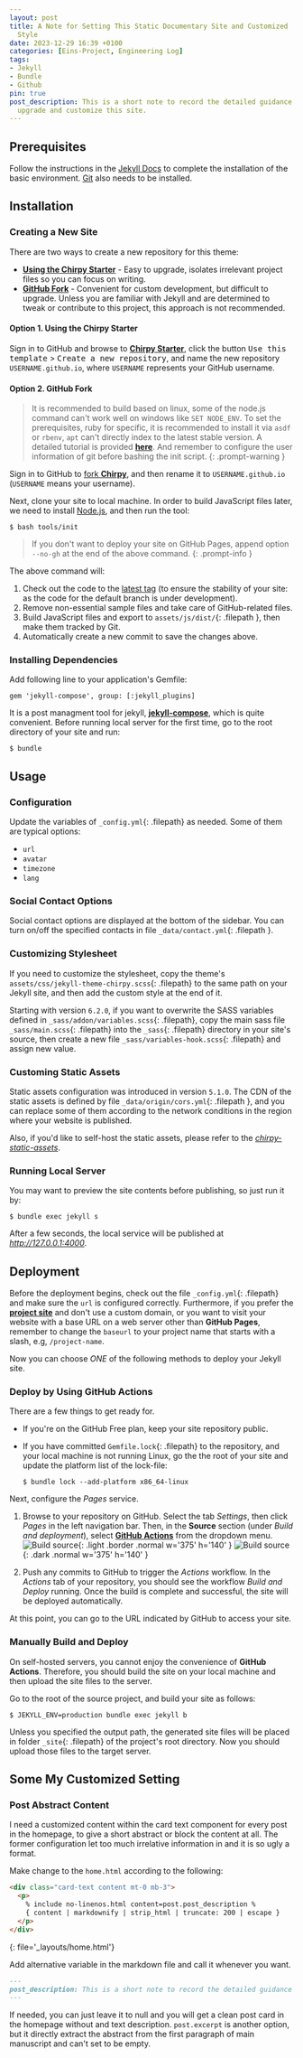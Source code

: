 ```yaml
---
layout: post
title: A Note for Setting This Static Documentary Site and Customized
  Style
date: 2023-12-29 16:39 +0100
categories: [Eins-Project, Engineering Log]
tags:
- Jekyll
- Bundle
- Github
pin: true
post_description: This is a short note to record the detailed guidance on how to set,
  upgrade and customize this site.
---
```

## Prerequisites

Follow the instructions in the [Jekyll Docs](https://jekyllrb.com/docs/installation/) to complete the installation of the basic environment. [Git](https://git-scm.com/) also needs to be installed.

## Installation

### Creating a New Site

There are two ways to create a new repository for this theme:

- [**Using the Chirpy Starter**](#option-1-using-the-chirpy-starter) - Easy to upgrade, isolates irrelevant project files so you can focus on writing.
- [**GitHub Fork**](#option-2-github-fork) - Convenient for custom development, but difficult to upgrade. Unless you are familiar with Jekyll and are determined to tweak or contribute to this project, this approach is not recommended.

#### Option 1. Using the Chirpy Starter

Sign in to GitHub and browse to [**Chirpy Starter**][starter], click the button <kbd>Use this template</kbd> > <kbd>Create a new repository</kbd>, and name the new repository `USERNAME.github.io`, where `USERNAME` represents your GitHub username.

#### Option 2. GitHub Fork

> It is recommended to build based on linux, some of the node.js command can't work well on windows like `SET NODE_ENV`. To set the prerequisites, ruby for specific, it is recommended to install it via `asdf` or `rbenv`, `apt` can't directly index to the latest stable version. A detailed tutorial is provided [**here**](https://gorails.com/setup/ubuntu/22.04). And remember to configure the user information of git before bashing the init script. 
{: .prompt-warning }

Sign in to GitHub to [fork **Chirpy**](https://github.com/cotes2020/jekyll-theme-chirpy/fork), and then rename it to `USERNAME.github.io` (`USERNAME` means your username).

Next, clone your site to local machine. In order to build JavaScript files later, we need to install [Node.js][nodejs], and then run the tool:

```console
$ bash tools/init
```

> If you don't want to deploy your site on GitHub Pages, append option `--no-gh` at the end of the above command.
{: .prompt-info }

The above command will:

1. Check out the code to the [latest tag][latest-tag] (to ensure the stability of your site: as the code for the default branch is under development).
2. Remove non-essential sample files and take care of GitHub-related files.
3. Build JavaScript files and export to `assets/js/dist/`{: .filepath }, then make them tracked by Git.
4. Automatically create a new commit to save the changes above.

### Installing Dependencies

Add following line to your application's Gemfile:

```console
gem 'jekyll-compose', group: [:jekyll_plugins]
```
It is a post managment tool for jekyll, [**jekyll-compose**](https://github.com/jekyll/jekyll-compose), which is quite convenient.
Before running local server for the first time, go to the root directory of your site and run:

```console
$ bundle
```

## Usage

### Configuration

Update the variables of `_config.yml`{: .filepath} as needed. Some of them are typical options:

- `url`
- `avatar`
- `timezone`
- `lang`

### Social Contact Options

Social contact options are displayed at the bottom of the sidebar. You can turn on/off the specified contacts in file `_data/contact.yml`{: .filepath }.

### Customizing Stylesheet

If you need to customize the stylesheet, copy the theme's `assets/css/jekyll-theme-chirpy.scss`{: .filepath} to the same path on your Jekyll site, and then add the custom style at the end of it.

Starting with version `6.2.0`, if you want to overwrite the SASS variables defined in `_sass/addon/variables.scss`{: .filepath}, copy the main sass file `_sass/main.scss`{: .filepath} into the `_sass`{: .filepath} directory in your site's source, then create a new file `_sass/variables-hook.scss`{: .filepath} and assign new value.

### Customing Static Assets

Static assets configuration was introduced in version `5.1.0`. The CDN of the static assets is defined by file `_data/origin/cors.yml`{: .filepath }, and you can replace some of them according to the network conditions in the region where your website is published.

Also, if you'd like to self-host the static assets, please refer to the [_chirpy-static-assets_](https://github.com/cotes2020/chirpy-static-assets#readme).

### Running Local Server

You may want to preview the site contents before publishing, so just run it by:

```console
$ bundle exec jekyll s
```

After a few seconds, the local service will be published at _<http://127.0.0.1:4000>_.

## Deployment

Before the deployment begins, check out the file `_config.yml`{: .filepath} and make sure the `url` is configured correctly. Furthermore, if you prefer the [**project site**](https://help.github.com/en/github/working-with-github-pages/about-github-pages#types-of-github-pages-sites) and don't use a custom domain, or you want to visit your website with a base URL on a web server other than **GitHub Pages**, remember to change the `baseurl` to your project name that starts with a slash, e.g, `/project-name`.

Now you can choose _ONE_ of the following methods to deploy your Jekyll site.

### Deploy by Using GitHub Actions

There are a few things to get ready for.

- If you're on the GitHub Free plan, keep your site repository public.
- If you have committed `Gemfile.lock`{: .filepath} to the repository, and your local machine is not running Linux, go the the root of your site and update the platform list of the lock-file:

  ```console
  $ bundle lock --add-platform x86_64-linux
  ```

Next, configure the _Pages_ service.

1. Browse to your repository on GitHub. Select the tab _Settings_, then click _Pages_ in the left navigation bar. Then, in the **Source** section (under _Build and deployment_), select [**GitHub Actions**][pages-workflow-src] from the dropdown menu.  
![Build source](/localdata/assets/EinsProject/pages-source-light.png){: .light .border .normal w='375' h='140' }
![Build source](/localdata/assets/EinsProject/pages-source-dark.png){: .dark .normal w='375' h='140' }

2. Push any commits to GitHub to trigger the _Actions_ workflow. In the _Actions_ tab of your repository, you should see the workflow _Build and Deploy_ running. Once the build is complete and successful, the site will be deployed automatically.

At this point, you can go to the URL indicated by GitHub to access your site.

### Manually Build and Deploy

On self-hosted servers, you cannot enjoy the convenience of **GitHub Actions**. Therefore, you should build the site on your local machine and then upload the site files to the server.

Go to the root of the source project, and build your site as follows:

```console
$ JEKYLL_ENV=production bundle exec jekyll b
```

Unless you specified the output path, the generated site files will be placed in folder `_site`{: .filepath} of the project's root directory. Now you should upload those files to the target server.

[nodejs]: https://nodejs.org/
[starter]: https://github.com/cotes2020/chirpy-starter
[pages-workflow-src]: https://docs.github.com/en/pages/getting-started-with-github-pages/configuring-a-publishing-source-for-your-github-pages-site#publishing-with-a-custom-github-actions-workflow
[latest-tag]: https://github.com/cotes2020/jekyll-theme-chirpy/tags

## Some My Customized Setting

### Post Abstract Content

I need a customized content within the card text component for every post in the homepage, to give a short abstract or block the content at all. The former configuration let too much irrelative information in and it is so ugly a format. 

Make change to the `home.html` according to the following:

```html
<div class="card-text content mt-0 mb-3">
  <p>
    % include no-linenos.html content=post.post_description %
    { content | markdownify | strip_html | truncate: 200 | escape }
  </p>
</div>
```
{: file='_layouts/home.html'}

Add alternative variable in the markdown file and call it whenever you want.

```markdown
---
post_description: This is a short note to record the detailed guidance on how to set, upgrade and customize this site.
---
```
 If needed, you can just leave it to null and you will get a clean post card in the homepage without and text description. `post.excerpt` is another option, but it directly extract the abstract from the first paragraph of main manuscript and can't set to be empty.